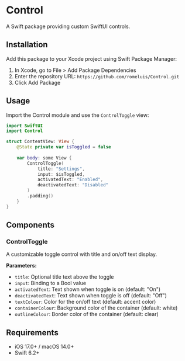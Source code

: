 # Control

A Swift package providing custom SwiftUI controls.

## Installation

Add this package to your Xcode project using Swift Package Manager:

1. In Xcode, go to File > Add Package Dependencies
2. Enter the repository URL: `https://github.com/romeluis/Control.git`
3. Click Add Package

## Usage

Import the Control module and use the `ControlToggle` view:

```swift
import SwiftUI
import Control

struct ContentView: View {
    @State private var isToggled = false
    
    var body: some View {
        ControlToggle(
            title: "Settings",
            input: $isToggled,
            activatedText: "Enabled",
            deactivatedText: "Disabled"
        )
        .padding()
    }
}
```

## Components

### ControlToggle

A customizable toggle control with title and on/off text display.

**Parameters:**
- `title`: Optional title text above the toggle
- `input`: Binding to a Bool value
- `activatedText`: Text shown when toggle is on (default: "On")
- `deactivatedText`: Text shown when toggle is off (default: "Off")
- `textColour`: Color for the on/off text (default: accent color)
- `containerColour`: Background color of the container (default: white)
- `outlineColour`: Border color of the container (default: clear)

## Requirements

- iOS 17.0+ / macOS 14.0+
- Swift 6.2+
